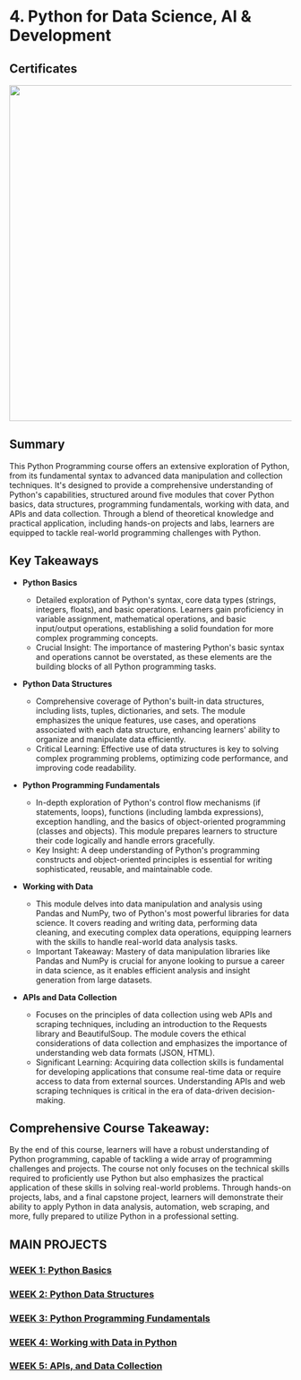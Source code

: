 # 4. Python for Data Science, AI & Development

## Certificates 
<p aligh="middle">
  <a href="https://coursera.org/share/577c9bcf07459df260d54cce8f09469f"><img src="https://github.com/imjustha/IBM_DataScienceProfessional_Certificate/assets/76855473/bb8eb49a-d3e9-4726-9f3f-22793c14b460" height="600"></a>

## Summary
This Python Programming course offers an extensive exploration of Python, from its fundamental syntax to advanced data manipulation and collection techniques. It's designed to provide a comprehensive understanding of Python's capabilities, structured around five modules that cover Python basics, data structures, programming fundamentals, working with data, and APIs and data collection. Through a blend of theoretical knowledge and practical application, including hands-on projects and labs, learners are equipped to tackle real-world programming challenges with Python.

## Key Takeaways
- **Python Basics**
  - Detailed exploration of Python's syntax, core data types (strings, integers, floats), and basic operations. Learners gain proficiency in variable assignment, mathematical operations, and basic input/output operations, establishing a solid foundation for more complex programming concepts.
  - Crucial Insight: The importance of mastering Python's basic syntax and operations cannot be overstated, as these elements are the building blocks of all Python programming tasks.

- **Python Data Structures**
  - Comprehensive coverage of Python's built-in data structures, including lists, tuples, dictionaries, and sets. The module emphasizes the unique features, use cases, and operations associated with each data structure, enhancing learners' ability to organize and manipulate data efficiently.
  - Critical Learning: Effective use of data structures is key to solving complex programming problems, optimizing code performance, and improving code readability.

- **Python Programming Fundamentals**
  - In-depth exploration of Python's control flow mechanisms (if statements, loops), functions (including lambda expressions), exception handling, and the basics of object-oriented programming (classes and objects). This module prepares learners to structure their code logically and handle errors gracefully.
  - Key Insight: A deep understanding of Python's programming constructs and object-oriented principles is essential for writing sophisticated, reusable, and maintainable code.

- **Working with Data**
  - This module delves into data manipulation and analysis using Pandas and NumPy, two of Python's most powerful libraries for data science. It covers reading and writing data, performing data cleaning, and executing complex data operations, equipping learners with the skills to handle real-world data analysis tasks.
  - Important Takeaway: Mastery of data manipulation libraries like Pandas and NumPy is crucial for anyone looking to pursue a career in data science, as it enables efficient analysis and insight generation from large datasets.

- **APIs and Data Collection**
  - Focuses on the principles of data collection using web APIs and scraping techniques, including an introduction to the Requests library and BeautifulSoup. The module covers the ethical considerations of data collection and emphasizes the importance of understanding web data formats (JSON, HTML).
  - Significant Learning: Acquiring data collection skills is fundamental for developing applications that consume real-time data or require access to data from external sources. Understanding APIs and web scraping techniques is critical in the era of data-driven decision-making.

## Comprehensive Course Takeaway:
By the end of this course, learners will have a robust understanding of Python programming, capable of tackling a wide array of programming challenges and projects. The course not only focuses on the technical skills required to proficiently use Python but also emphasizes the practical application of these skills in solving real-world problems. Through hands-on projects, labs, and a final capstone project, learners will demonstrate their ability to apply Python in data analysis, automation, web scraping, and more, fully prepared to utilize Python in a professional setting.


## MAIN PROJECTS

### [WEEK 1: Python Basics](https://github.com/imjustha/IBM_DataScienceProfessional_Certificate/tree/main/4.%20Python%20for%20Data%20Science%2C%20AI%20%26%20Development/Week1)
### [WEEK 2: Python Data Structures](https://github.com/imjustha/IBM_DataScienceProfessional_Certificate/tree/main/4.%20Python%20for%20Data%20Science%2C%20AI%20%26%20Development/Week2)
### [WEEK 3: Python Programming Fundamentals](https://github.com/imjustha/IBM_DataScienceProfessional_Certificate/tree/main/4.%20Python%20for%20Data%20Science%2C%20AI%20%26%20Development/Week3)
### [WEEK 4: Working with Data in Python](https://github.com/imjustha/IBM_DataScienceProfessional_Certificate/tree/main/4.%20Python%20for%20Data%20Science%2C%20AI%20%26%20Development/Week4)
### [WEEK 5: APIs, and Data Collection](https://github.com/imjustha/IBM_DataScienceProfessional_Certificate/tree/main/4.%20Python%20for%20Data%20Science%2C%20AI%20%26%20Development/Week5)


